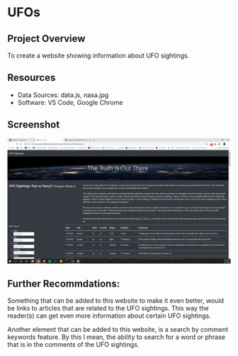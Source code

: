 # UFOs

## Project Overview
To create a website showing information about UFO sightings.

## Resources
 - Data Sources: data.js, nasa.jpg
 - Software: VS Code, Google Chrome

## Screenshot
![Screenshot](https://github.com/jugvirpabla/UFOs/blob/master/screenshot.png)

## Further Recommdations:
Something that can be added to this website to make it even better, would be links to articles that are related to the UFO sightings. This way the reader(s) can get even more information about certain UFO sightings. 

Another element that can be added to this website, is a search by comment keywords feature. By this I mean, the ability to search for a word or phrase that is in the comments of the UFO sightings. 
